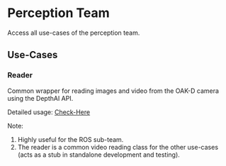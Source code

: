 # Perception Team
Access all use-cases of the perception team.

## Use-Cases
### Reader
Common wrapper for reading images and video from the OAK-D camera using the DepthAI API.

Detailed usage: [Check-Here](https://github.com/Northeastern-University-Robotics/Northeastern-Robotics/blob/Aditya/Robot-Dog/perception/reader/README.md)

Note:
1. Highly useful for the ROS sub-team.
2. The reader is a common video reading class for the other use-cases (acts as a stub in standalone development and testing).
